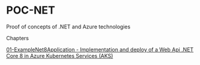 # POC-NET
Proof of concepts of .NET and Azure technologies

Chapters

[01-ExampleNet8Application - Implementation and deploy of a Web Api .NET Core 8 in Azure Kubernetes Services (AKS)](https://github.com/Robertop1990/POC-NET/blob/1.0/01-ExampleNet8Application/Explanation.md)
